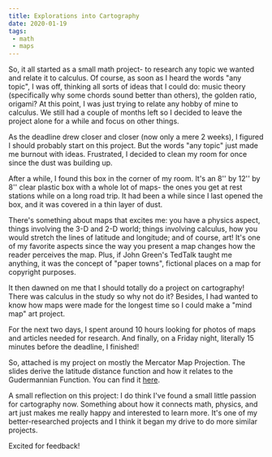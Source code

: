 ```yaml
---
title: Explorations into Cartography
date: 2020-01-19
tags: 
 - math
 - maps
---
```

So, it all started as a small math project- to research any topic we wanted and relate it to calculus. Of course, as soon as I heard the words "any topic", I was off, thinking all sorts of ideas that I could do: music theory (specifically why some chords sound better than others), the golden ratio, origami? At this point, I was just trying to relate any hobby of mine to calculus. We still had a couple of months left so I decided to leave the project alone for a while and focus on other things.  

As the deadline drew closer and closer (now only a mere 2 weeks), I figured I should probably start on this project. But the words "any topic" just made me burnout with ideas. Frustrated, I decided to clean my room for once since the dust was building up.  

After a while, I found this box in the corner of my room. It's an 8'' by 12'' by 8'' clear plastic box with a whole lot of maps- the ones you get at rest stations while on a long road trip. It had been a while since I last opened the box, and it was covered in a thin layer of dust.  

There's something about maps that excites me: you have a physics aspect, things involving the 3-D and 2-D world; things involving calculus, how you would stretch the lines of latitude and longitude; and of course, art! It's one of my favorite aspects since the way you present a map changes how the reader perceives the map. Plus, if John Green's TedTalk taught me anything, it was the concept of "paper towns", fictional places on a map for copyright purposes.

It then dawned on me that I should totally do a project on cartography! There was calculus in the study so why not do it? Besides, I had wanted to know how maps were made for the longest time so I could make a "mind map" art project.

For the next two days, I spent around 10 hours looking for photos of maps and articles needed for research. And finally, on a Friday night, literally 15 minutes before the deadline, I finished!

So, attached is my project on mostly the Mercator Map Projection. The slides derive the latitude distance function and how it relates to the Gudermannian Function. You can find it [here](https://docs.google.com/presentation/d/1t-NRefD2yAXolmbnUUhhYR2yovb15jKF1p7v5n2yJxg/edit?usp=sharing).

A small reflection on this project: I do think I've found a small little passion for cartography now. Something about how it connects math, physics, and art just makes me really happy and interested to learn more. It's one of my better-researched projects and I think it began my drive to do more similar projects.

Excited for feedback!